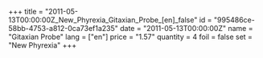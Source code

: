 +++
title = "2011-05-13T00:00:00Z_New_Phyrexia_Gitaxian_Probe_[en]_false"
id = "995486ce-58bb-4753-a812-0ca73ef1a235"
date = "2011-05-13T00:00:00Z"
name = "Gitaxian Probe"
lang = ["en"]
price = "1.57"
quantity = 4
foil = false
set = "New Phyrexia"
+++
